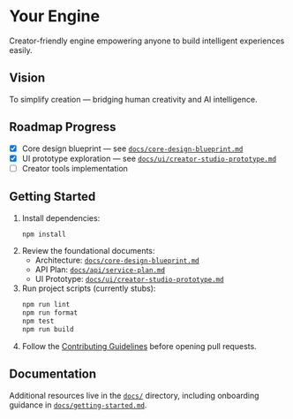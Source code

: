 # Your Engine
Creator-friendly engine empowering anyone to build intelligent experiences easily.

## Vision
To simplify creation — bridging human creativity and AI intelligence.

## Roadmap Progress
- [x] Core design blueprint — see [`docs/core-design-blueprint.md`](docs/core-design-blueprint.md)
- [x] UI prototype exploration — see [`docs/ui/creator-studio-prototype.md`](docs/ui/creator-studio-prototype.md)
- [ ] Creator tools implementation

## Getting Started
1. Install dependencies:
   ```bash
   npm install
   ```
2. Review the foundational documents:
   - Architecture: [`docs/core-design-blueprint.md`](docs/core-design-blueprint.md)
   - API Plan: [`docs/api/service-plan.md`](docs/api/service-plan.md)
   - UI Prototype: [`docs/ui/creator-studio-prototype.md`](docs/ui/creator-studio-prototype.md)
3. Run project scripts (currently stubs):
   ```bash
   npm run lint
   npm run format
   npm test
   npm run build
   ```
4. Follow the [Contributing Guidelines](CONTRIBUTING.md) before opening pull requests.

## Documentation
Additional resources live in the [`docs/`](docs) directory, including onboarding guidance in [`docs/getting-started.md`](docs/getting-started.md).
